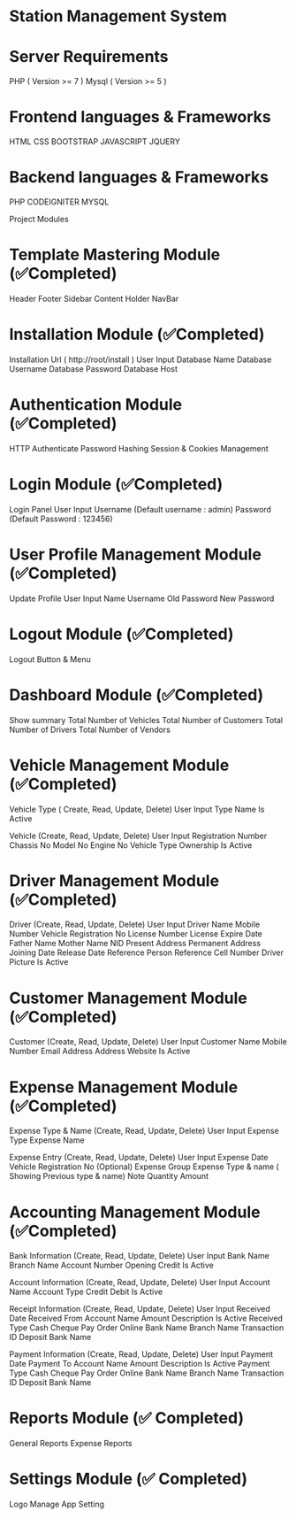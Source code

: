# Station Management System

# Server Requirements

PHP ( Version >= 7 ) 
Mysql ( Version >= 5 )


# Frontend languages & Frameworks

HTML
CSS
BOOTSTRAP
JAVASCRIPT
JQUERY

# Backend languages & Frameworks

PHP
CODEIGNITER
MYSQL


Project Modules

# Template Mastering Module (✅Completed)

Header
Footer
Sidebar
Content Holder
NavBar

# Installation Module (✅Completed)

Installation Url ( http://root/install )
User Input
Database Name
Database Username
Database Password
Database Host

# Authentication Module (✅Completed)

HTTP Authenticate
Password Hashing
Session & Cookies Management



# Login Module (✅Completed)

Login Panel
User Input 
Username (Default username : admin)
Password  (Default Password : 123456)


# User Profile Management Module (✅Completed)

Update Profile
User Input
Name
Username
Old Password
New Password

# Logout Module (✅Completed)

Logout Button & Menu


# Dashboard Module (✅Completed)
Show summary
Total Number of Vehicles
Total Number of Customers
Total Number of Drivers
Total Number of Vendors

# Vehicle Management Module (✅Completed)
	
Vehicle Type ( Create, Read, Update, Delete)
User Input
Type Name
Is Active

Vehicle  (Create, Read, Update, Delete)
User Input
Registration Number
Chassis No
Model No
Engine No
Vehicle Type
Ownership
Is Active




# Driver Management Module (✅Completed)

Driver  (Create, Read, Update, Delete)
User Input
Driver Name
Mobile Number 
Vehicle Registration No 
License Number
License Expire Date
Father Name
Mother Name
NID
Present Address
Permanent Address 
Joining Date
Release Date
Reference Person
Reference Cell Number
Driver Picture
Is Active

# Customer Management Module (✅Completed)

Customer  (Create, Read, Update, Delete)
User Input
Customer Name
Mobile Number 
Email Address
Address
Website
Is Active


# Expense Management Module (✅Completed)


Expense Type & Name  (Create, Read, Update, Delete)
User Input
Expense Type
Expense Name 


Expense Entry  (Create, Read, Update, Delete)
User Input
Expense Date
Vehicle Registration No (Optional)
Expense Group
Expense Type & name ( Showing Previous type & name)
 Note
Quantity
Amount	


# Accounting Management Module (✅Completed)

Bank Information  (Create, Read, Update, Delete) 
User Input
Bank Name
Branch Name
Account Number
Opening Credit
Is Active



Account Information  (Create, Read, Update, Delete) 
User Input
Account Name
Account Type
Credit
Debit
Is Active


Receipt Information  (Create, Read, Update, Delete) 
User Input
Received Date
Received From
Account Name
Amount
Description
Is Active
Received Type
Cash
Cheque
Pay Order
Online
Bank Name
Branch Name
Transaction ID
Deposit Bank Name



Payment Information  (Create, Read, Update, Delete) 
User Input
Payment Date
Payment To
Account Name
Amount
Description
Is Active
Payment Type
Cash
Cheque
Pay Order
Online
Bank Name
Branch Name
Transaction ID
Deposit Bank Name



# Reports Module (✅ Completed)

General Reports
Expense Reports



# Settings Module (✅ Completed)
	
Logo Manage
App Setting
